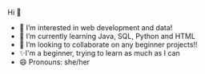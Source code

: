 Hi 👋

- 🔭 I’m interested in web development and data!  
- 🌱 I’m currently learning Java, SQL, Python and HTML
- 👯 I’m looking to collaborate on any beginner projects!!
- :sparkles:I'm a beginner, trying to learn as much as I can 
- 😄 Pronouns: she/her

